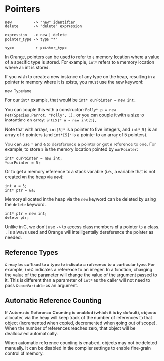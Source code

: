 # Pointers

	new          -> "new" identifier
	delete       -> "delete" expression

	expression   -> new | delete
	pointer_type -> type "*"

	type         -> pointer_type 

In Orange, pointers can be used to refer to a memory location where a value of a specific type is stored. For example, `int*` refers to a memory location where an int is stored.

If you wish to create a new instance of any type on the heap, resulting in a pointer to memory where it is exists, you must use the new keyword:

    new TypeName

For our `int*` example, that would be `int* ourPointer = new int;`

You can couple this with a constructor: `Polly* p = new Pet(Species.Parrot, "Polly", 1);`
or you can couple it with a size to instantiate an array: `int[5]* a = new int[5];`

Note that with arrays, `int[5]*` is a pointer to five integers, and `int*[5]` is an array of 5 pointers (and `int*[5]*` is a pointer to an array of 5 pointers).

You can use `*` and `&` to dereference a pointer or get a reference to one. For example, to store `5` in the memory location pointed by `ourPointer`:

    int* ourPointer = new int;
    *ourPointer = 5;

Or to get a memory reference to a stack variable (i.e., a variable that is not created on the heap via `new`):

    int a = 5;
    int* ptr = &a;

Memory allocated in the heap via the `new` keyword can be deleted by using the `delete` keyword.

    int* ptr = new int;
    delete ptr;

Unlike in C, we don't use `->` to access class members of a pointer to a class. `.` is always used and Orange will intelligentally dereference the pointer as needed.

## Reference Types

`&` may be suffixed to a type to indicate a reference to a particular type. For example, `int&` indicates a reference to an integer. In a function, changing the value of the parameter  will change the value of the argument passed to it. This is different than a parameter of `int*` as the caller will not need to pass `&someVariable` as an argument.

## Automatic Reference Counting

If Automatic Reference Counting is enabled (which it is by default), objects allocated via the heap will keep track of the number of references to that object (incremented when copied, decremented when going out of scope). When the number of references reaches zero, that object will be deallocated automatically.

When automatic reference counting is enabled, objects may not be deleted manually. It can be disabled in the compiler settings to enable fine-grain control of memory.
